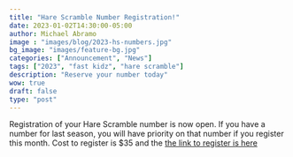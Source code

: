 ```yaml
---
title: "Hare Scramble Number Registration!"
date: 2023-01-02T14:30:00-05:00
author: Michael Abramo
image : "images/blog/2023-hs-numbers.jpg"
bg_image: "images/feature-bg.jpg"
categories: ["Announcement", "News"]
tags: ["2023", "fast kidz", "hare scramble"]
description: "Reserve your number today"
wow: true
draft: false
type: "post"
---
```


Registration of your Hare Scramble number is now open. If you have a number for last season, you will have priority on that number if you register this month. Cost to register is $35 and the [the link to register is here](https://www.moto-tally.com/ECEA/ECEA/SeriesRegistration.aspx)